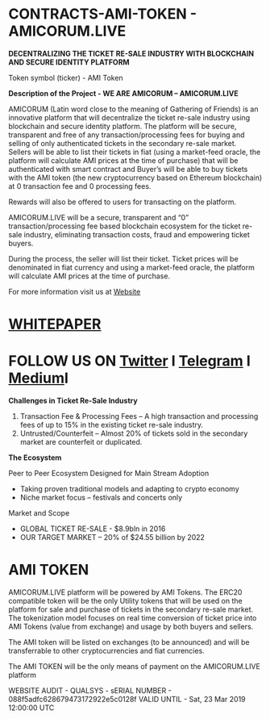 # CONTRACTS-AMI-TOKEN - AMICORUM.LIVE

<b>DECENTRALIZING THE TICKET RE-SALE INDUSTRY WITH BLOCKCHAIN AND SECURE IDENTITY PLATFORM</b>

Token symbol (ticker) - AMI Token

<b>Description of the Project - WE ARE AMICORUM – AMICORUM.LIVE</b>

AMICORUM (Latin word close to the meaning of Gathering of Friends) is an innovative platform that will decentralize the ticket re-sale industry using blockchain and secure identity platform.  The platform will be secure, transparent and free of any transaction/processing fees for buying and selling of only authenticated tickets in the secondary re-sale market.  
Sellers will be able to list their tickets in fiat (using a market-feed oracle, the platform will calculate AMI prices at the time of purchase) that will be authenticated with smart contract and Buyer’s will be able to buy tickets with the AMI token (the new cryptocurrency based on Ethereum blockchain) at 0 transaction fee and 0 processing fees.

Rewards will also be offered to users for transacting on the platform.

AMICORUM.LIVE will be a secure, transparent and “0” transaction/processing fee based blockchain ecosystem for the ticket re-sale industry, eliminating transaction costs, fraud and empowering ticket buyers.

During the process, the seller will list their ticket.  Ticket prices will be denominated in fiat currency and using a market-feed oracle, the platform will calculate AMI prices at the time of purchase. 

For more information visit us at [Website](https://amicorum.live)

# [WHITEPAPER](https://amicorum.live/english.pdf)

# FOLLOW US ON [Twitter](https://twitter.com/AmicorumLive) I [Telegram](https://t.me/amicorumlive) I [Medium](https://medium.com/@amicorumlive)I

<b>Challenges in Ticket Re-Sale Industry</b>

1. Transaction Fee & Processing Fees – A high transaction and processing fees of up to 15% in the existing ticket re-sale industry. 
2. Untrusted/Counterfeit – Almost 20% of tickets sold in the secondary market are counterfeit or duplicated. 

<b>The Ecosystem</b>

Peer to Peer Ecosystem Designed for Main Stream Adoption
- Taking proven traditional models and adapting to crypto economy
- Niche market focus – festivals and concerts only

Market and Scope
- GLOBAL TICKET RE-SALE - $8.9bln in 2016
- OUR TARGET MARKET – 20% of $24.55 billion by 2022

# AMI TOKEN

AMICORUM.LIVE platform will be powered by AMI Tokens.  The ERC20 compatible token will be the only Utility tokens that will be used on the platform for sale and purchase of tickets in the secondary re-sale market. The tokenization model focuses on real time conversion of ticket price into AMI Tokens (value from exchange) and usage by both buyers and sellers.

The AMI token will be listed on exchanges (to be announced) and will be transferrable to other cryptocurrencies and fiat currencies.

The AMI TOKEN will be the only means of payment on the AMICORUM.LIVE platform

WEBSITE AUDIT - QUALSYS - sERIAL NUMBER - 088f5adfc628679473172922e5c0128f
VALID UNTIL - Sat, 23 Mar 2019 12:00:00 UTC

